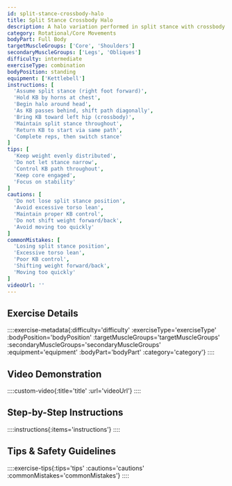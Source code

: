 ```yaml
---
id: split-stance-crossbody-halo
title: Split Stance Crossbody Halo
description: A halo variation performed in split stance with crossbody component, combining upper body mobility with lower body stability while developing anti-rotation core strength and balance.
category: Rotational/Core Movements
bodyPart: Full Body
targetMuscleGroups: ['Core', 'Shoulders']
secondaryMuscleGroups: ['Legs', 'Obliques']
difficulty: intermediate
exerciseType: combination
bodyPosition: standing
equipment: ['Kettlebell']
instructions: [
  'Assume split stance (right foot forward)',
  'Hold KB by horns at chest',
  'Begin halo around head',
  'As KB passes behind, shift path diagonally',
  'Bring KB toward left hip (crossbody)',
  'Maintain split stance throughout',
  'Return KB to start via same path',
  'Complete reps, then switch stance'
]
tips: [
  'Keep weight evenly distributed',
  'Do not let stance narrow',
  'Control KB path throughout',
  'Keep core engaged',
  'Focus on stability'
]
cautions: [
  'Do not lose split stance position',
  'Avoid excessive torso lean',
  'Maintain proper KB control',
  'Do not shift weight forward/back',
  'Avoid moving too quickly'
]
commonMistakes: [
  'Losing split stance position',
  'Excessive torso lean',
  'Poor KB control',
  'Shifting weight forward/back',
  'Moving too quickly'
]
videoUrl: ''
---
```


## Exercise Details

::::exercise-metadata{:difficulty='difficulty' :exerciseType='exerciseType' :bodyPosition='bodyPosition' :targetMuscleGroups='targetMuscleGroups' :secondaryMuscleGroups='secondaryMuscleGroups' :equipment='equipment' :bodyPart='bodyPart' :category='category'}
::::

## Video Demonstration

::::custom-video{:title='title' :url='videoUrl'}
::::

## Step-by-Step Instructions

::::instructions{:items='instructions'}
::::

## Tips & Safety Guidelines

::::exercise-tips{:tips='tips' :cautions='cautions' :commonMistakes='commonMistakes'}
::::

